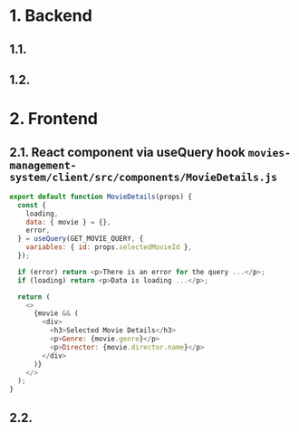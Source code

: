 # 1. Backend

## 1.1.

## 1.2.

# 2. Frontend

## 2.1. React component via useQuery hook `movies-management-system/client/src/components/MovieDetails.js`

```javascript
export default function MovieDetails(props) {
  const {
    loading,
    data: { movie } = {},
    error,
  } = useQuery(GET_MOVIE_QUERY, {
    variables: { id: props.selectedMovieId },
  });

  if (error) return <p>There is an error for the query ...</p>;
  if (loading) return <p>Data is loading ...</p>;

  return (
    <>
      {movie && (
        <div>
          <h3>Selected Movie Details</h3>
          <p>Genre: {movie.genre}</p>
          <p>Director: {movie.director.name}</p>
        </div>
      )}
    </>
  );
}
```

## 2.2.

